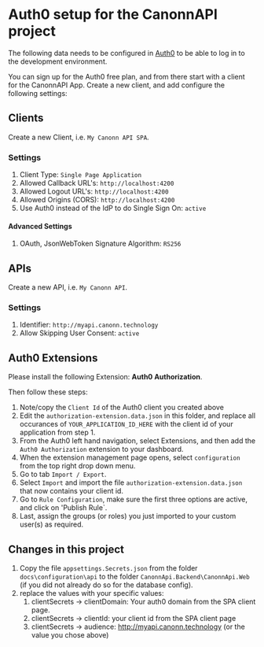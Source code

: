 # Auth0 setup for the CanonnAPI project

The following data needs to be configured in [Auth0](https://auth0.com) to be able to log in to the development environment.

You can sign up for the Auth0 free plan, and from there start with a client for the CanonnAPI App. Create a new client, and add configure the following settings:

## Clients

Create a new Client, i.e. `My Canonn API SPA`.

### Settings

1. Client Type: `Single Page Application`
2. Allowed Callback URL's: `http://localhost:4200`
3. Allowed Logout URL's: `http://localhost:4200`
4. Allowed Origins (CORS): `http://localhost:4200`
5. Use Auth0 instead of the IdP to do Single Sign On: `active`

#### Advanced Settings

1. OAuth, JsonWebToken Signature Algorithm: `RS256`

## APIs

Create a new API, i.e. `My Canonn API`.

### Settings

1. Identifier: `http://myapi.canonn.technology`
2. Allow Skipping User Consent: `active`

## Auth0 Extensions

Please install the following Extension: **Auth0 Authorization**.

Then follow these steps:

1. Note/copy the `Client Id` of the Auth0 client you created above
2. Edit the `authorization-extension.data.json` in this folder, and replace all occurances of `YOUR_APPLICATION_ID_HERE` with the client id of your application from step 1.
3. From the Auth0 left hand navigation, select Extensions, and then add the `Auth0 Authorization` extension to your dashboard.
4. When the extension management page opens, select `configuration` from the top right drop down menu.
5. Go to tab `Import / Export`.
6. Select `Import` and import the file `authorization-extension.data.json` that now contains your client id.
7. Go to `Rule Configuration`, make sure the first three options are active, and click on 'Publish Rule`.
7. Last, assign the groups (or roles) you just imported to your custom user(s) as required.

## Changes in this project

1. Copy the file `appsettings.Secrets.json` from the folder `docs\configuration\api` to the folder `CanonnApi.Backend\CanonnApi.Web` (if you did not already do so for the database config).
2. replace the values with your specific values:
   1. clientSecrets -> clientDomain: Your auth0 domain from the SPA client page.
   2. clientSecrets -> clientId: your client id from the SPA client page
   3. clientSecrets -> audience: http://myapi.canonn.technology (or the value you chose above)

